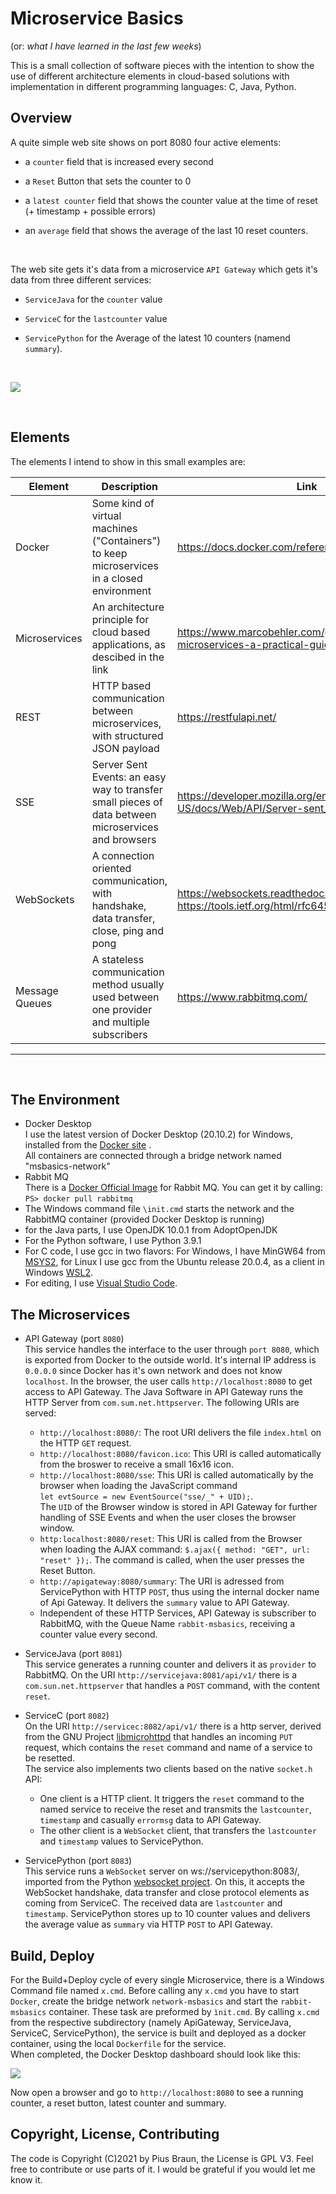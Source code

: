 # Microservice Basics  

(or: *what I have learned in the last few weeks*)

This is a small collection of software pieces with the intention to show the use of different architecture elements in cloud-based solutions with implementation in different programming languages: C, Java, Python.


## Overview  

A quite simple web site shows on port 8080 four active elements:

-  a `counter` field that is increased every second

- a `Reset` Button that sets the counter to 0

- a `latest counter` field that shows the counter value at the time of reset (+ timestamp + possible errors)

- an `average` field that shows the average of the last 10 reset counters.
<br>

The web site gets it's data from a microservice `API Gateway` which gets it's data from three different services:

- `ServiceJava` for the `counter` value

- `ServiceC` for the `lastcounter` value

- `ServicePython` for the Average of the latest 10 counters (namend `summary`). 

<br>

![](Overview.png)

<br>

## Elements

The elements I intend to show in this small examples are:  

| Element | Description | Link |  
| -- | -- | -- |  
| Docker | Some kind of virtual machines ("Containers") to keep microservices in a closed environment | https://docs.docker.com/reference/ |
| Microservices | An architecture principle for cloud based applications, as descibed in the link | https://www.marcobehler.com/guides/java-microservices-a-practical-guide |
| REST | HTTP based communication between microservices, with structured JSON payload | https://restfulapi.net/ |
| SSE | Server Sent Events: an easy way to transfer small pieces of data between microservices and browsers | https://developer.mozilla.org/en-US/docs/Web/API/Server-sent_events |
| WebSockets | A connection oriented communication, with handshake, data transfer, close, ping and pong | https://websockets.readthedocs.io/en/stable/intro.html <br> https://tools.ietf.org/html/rfc6455 |
| Message Queues | A stateless communication method usually used between one provider and multiple subscribers | https://www.rabbitmq.com/ |
---------  
<br>

## The Environment 

- Docker Desktop<br>
I use the latest version of Docker Desktop (20.10.2) for Windows, installed from the [Docker site](https://www.docker.com/get-started) .<br>All containers are connected through a bridge network named "msbasics-network"
- Rabbit MQ<br>
There is a [Docker Official Image](https://hub.docker.com/_/rabbitmq) for Rabbit MQ. You can get it by calling:<br>
`PS> docker pull rabbitmq`
- The Windows command file `\init.cmd` starts the network and the RabbitMQ container (provided Docker Desktop is running)<br>
- for the Java parts, I use OpenJDK 10.0.1 from AdoptOpenJDK
- For the Python software, I use Python 3.9.1
- For C code, I use gcc in two flavors: For Windows, I have MinGW64 from [MSYS2](https://www.msys2.org/), for Linux I use gcc from the Ubuntu release 20.0.4, as a client in Windows [WSL2](https://docs.microsoft.com/de-de/windows/wsl/install-win10).
- For editing, I use [Visual Studio Code](https://code.visualstudio.com/).

## The Microservices

- API Gateway (port `8080`)<br>
  This service handles the interface to the user through `port 8080`, which is exported from Docker to the outside world.
  It's internal IP address is `0.0.0.0` since Docker has it's own network and does not know `localhost`.
  In the browser, the user calls `http://localhost:8080` to get access to API Gateway. The Java Software in API Gateway runs the HTTP Server from  `com.sum.net.httpserver`. The following URIs are served: 
  - `http://localhost:8080/`: The root URI delivers the file `index.html` on the HTTP `GET` request.
  - `http://localhost:8080/favicon.ico`: This URI is called automatically from the broswer to receive a small 16x16 icon.
  - `http://localhost:8080/sse`: This URI is called automatically by the browser when loading the JavaScript command <br> 
  `let evtSource = new EventSource("sse/_" + UID);`.<br> The `UID` of the Browser window is stored in API Gateway for further handling
 of SSE Events and when the user closes the browser window.
  - `http:localhost:8080/reset`: This URI is called from the Browser when loading the AJAX command:
  `$.ajax({ method: "GET", url: "reset" });`. The command is called, when the user presses the Reset Button.
  - `http://apigateway:8080/summary`: The URI is adressed from ServicePython with HTTP `POST`, thus using the internal docker name of Api Gateway. It delivers the `summary` value to API Gateway.
  - Independent of these HTTP Services, API Gateway is subscriber to RabbitMQ, with the Queue Name `rabbit-msbasics`, receiving a counter value every second.

- ServiceJava (port `8081`)<br>
  This service generates a running counter and delivers it as `provider` to RabbitMQ. On the URI `http://servicejava:8081/api/v1/` there is a `com.sun.net.httpserver` that handles a `POST` command, with the content `reset`.

- ServiceC (port `8082`)<br>
  On the URI `http://servicec:8082/api/v1/` there is a http server, derived from the GNU Project [libmicrohttpd](https://www.gnu.org/software/libmicrohttpd/) that handles an incoming `PUT` request, which contains the `reset` command and name of a service to be resetted. <br>The service also implements two clients based on the native `socket.h` API:
  - One client is a HTTP client. It triggers the `reset` command to the named service to receive the reset and transmits the `lastcounter`, `timestamp` and casually `errormsg`  data to API Gateway.
  - The other client is a `WebSocket` client, that transfers the `lastcounter` and `timestamp` values to ServicePython.

- ServicePython (port `8083`) <br>
  This service runs a `WebSocket` server on ws://servicepython:8083/, imported from the Python [websocket project](https://websockets.readthedocs.io/en/stable/intro.html). On this, it accepts the WebSocket handshake, data transfer and close protocol elements as coming from ServiceC. The received data are `lastcounter` and `timestamp`. ServicePython stores up to 10 counter values and delivers the average value as `summary` via HTTP `POST` to API Gateway.

## Build, Deploy

For the Build+Deploy cycle of every single Microservice, there is a Windows Command file named `x.cmd`.
Before calling any `x.cmd` you have to start `Docker`, create the bridge network `network-msbasics` and start the `rabbit-msbasics` container. These task are preformed by `ìnit.cmd`.
By calling `x.cmd` from the respective subdirectory (namely ApiGateway, ServiceJava, ServiceC, ServicePython), the service is built and deployed as a docker container, using the local `Dockerfile` for the service.<br>
When completed, the Docker Desktop dashboard should look like this:

![](Docker.png)

Now open a browser and go to `http://localhost:8080` to see a running counter, a reset button, latest counter and summary.

## Copyright, License, Contributing

The code is Copyright (C)2021 by Pius Braun, the License is GPL V3.
Feel free to contribute or use parts of it. I would be grateful if you would let me know it.

